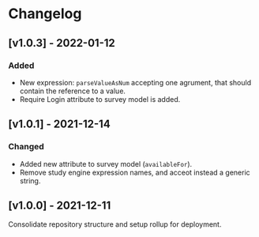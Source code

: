 # Changelog

## [v1.0.3] - 2022-01-12

### Added

- New expression: `parseValueAsNum` accepting one agrument, that should contain the reference to a value.
- Require Login attribute to survey model is added.

## [v1.0.1] - 2021-12-14

### Changed

- Added new attribute to survey model (`availableFor`).
- Remove study engine expression names, and acceot instead a generic string.

## [v1.0.0] - 2021-12-11

Consolidate repository structure and setup rollup for deployment.
